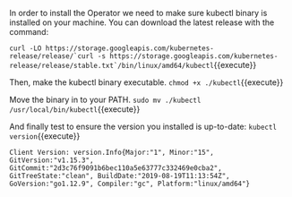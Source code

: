 
In order to install the Operator we need to make sure kubectl binary is installed on your machine. You can download the latest release with the command:

```curl -LO https://storage.googleapis.com/kubernetes-release/release/`curl -s https://storage.googleapis.com/kubernetes-release/release/stable.txt`/bin/linux/amd64/kubectl```{{execute}}

Then, make the kubectl binary executable.
`chmod +x ./kubectl`{{execute}}

Move the binary in to your PATH.
`sudo mv ./kubectl /usr/local/bin/kubectl`{{execute}}

And finally test to ensure the version you installed is up-to-date:
`kubectl version`{{execute}}

```
Client Version: version.Info{Major:"1", Minor:"15", GitVersion:"v1.15.3", GitCommit:"2d3c76f9091b6bec110a5e63777c332469e0cba2", GitTreeState:"clean", BuildDate:"2019-08-19T11:13:54Z", GoVersion:"go1.12.9", Compiler:"gc", Platform:"linux/amd64"}
```

